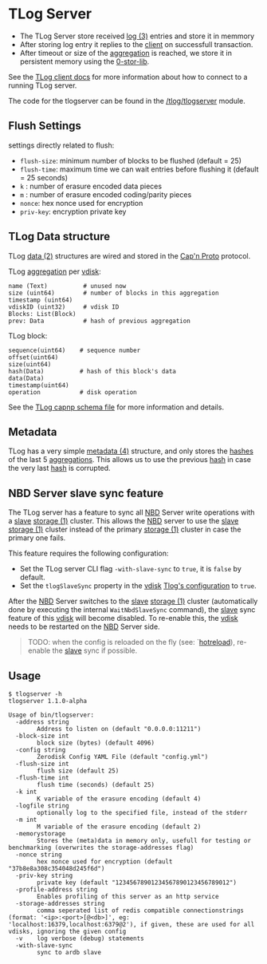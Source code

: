 # TLog Server

- The TLog Server store received [log (3)][log] entries and store it in memmory
- After storing log entry it replies to the [client][tlogclient] on successfull transaction.
- After timeout or size of the [aggregation][aggregation] is reached, we store it in persistent memory using the [0-stor-lib][0-stor-lib].

See the [TLog client docs][tlogclient] for more information about how to connect to a running TLog server.

The code for the tlogserver can be found in the [/tlog/tlogserver](/tlog/tlogserver) module.

## Flush Settings

settings directly related to flush:
- `flush-size`: minimum number of blocks to be flushed (default = 25)
- `flush-time`: maximum time we can wait entries before flushing it (default = 25 seconds)
- `k` : number of erasure encoded data pieces
- `m` : number of erasure encoded coding/parity pieces
- `nonce`: hex nonce used for encryption 
- `priv-key`: encryption private key

## TLog Data structure

TLog [data (2)][data] structures are wired and stored in the [Cap'n Proto][capnp] protocol.

TLog [aggregation][aggregation] per [vdisk][vdisk]:

```
name (Text)          # unused now
size (uint64)        # number of blocks in this aggregation
timestamp (uint64)
vdiskID (uint32)     # vdisk ID
Blocks: List(Block)  
prev: Data           # hash of previous aggregation
```

TLog block:

```
sequence(uint64) 	# sequence number
offset(uint64)
size(uint64)
hash(Data)			# hash of this block's data
data(Data)
timestamp(uint64)
operation			# disk operation
```

See the [TLog capnp schema file][tlogschema] for more information and details.

## Metadata

TLog has a very simple [metadata (4)][metadata] structure, and only stores the [hashes][hash] of the last 5 [aggregations][aggregation]. This allows us to use the previous [hash] in case the very last [hash][hash] is corrupted.

## NBD Server slave sync feature

The TLog server has a feature to sync all [NBD][nbd] Server write operations with a [slave][slave] [storage (1)][storage] cluster. This allows the [NBD][nbd] server to use the [slave][slave] [storage (1)][storage] cluster instead of the primary [storage (1)][storage] cluster in case the primary one fails.

This feature requires the following configuration:

- Set the TLog server CLI flag `-with-slave-sync` to `true`, it is `false` by default.
- Set the `tlogSlaveSync` property in the [vdisk][vdisk] [Tlog's configuration][tlogconfig] to `true`.

After the [NBD][nbd] Server switches to the [slave][slave] [storage (1)][storage] cluster (automatically done by executing the internal `WaitNbdSlaveSync` command), the [slave][slave] sync feature of this [vdisk] will become disabled. To re-enable this, the [vdisk][vdisk] needs to be restarted on the [NBD][nbd] Server side.

> TODO: when the config is reloaded on the fly (see: `[hotreload][hotreload]), re-enable the [slave][slave] sync if possible.

## Usage

```
$ tlogserver -h
tlogserver 1.1.0-alpha

Usage of bin/tlogserver:
  -address string
    	Address to listen on (default "0.0.0.0:11211")
  -block-size int
    	block size (bytes) (default 4096)
  -config string
    	Zerodisk Config YAML File (default "config.yml")
  -flush-size int
    	flush size (default 25)
  -flush-time int
    	flush time (seconds) (default 25)
  -k int
    	K variable of the erasure encoding (default 4)
  -logfile string
    	optionally log to the specified file, instead of the stderr
  -m int
    	M variable of the erasure encoding (default 2)
  -memorystorage
    	Stores the (meta)data in memory only, usefull for testing or benchmarking (overwrites the storage-addresses flag)
  -nonce string
    	hex nonce used for encryption (default "37b8e8a308c354048d245f6d")
  -priv-key string
    	private key (default "12345678901234567890123456789012")
  -profile-address string
    	Enables profiling of this server as an http service
  -storage-addresses string
    	comma seperated list of redis compatible connectionstrings (format: '<ip>:<port>[@<db>]', eg: 'localhost:16379,localhost:6379@2'), if given, these are used for all vdisks, ignoring the given config
  -v	log verbose (debug) statements
  -with-slave-sync
    	sync to ardb slave
```


[tlogclient]: client.md
[tlogplayer]: player.md
[tlogconfig]: config.md
[tlogschema]: /tlog/schema/tlog_schema.capnp

[log]: /docs/glossary.md#log
[aggregation]: /docs/glossary.md#aggregation
[data]: /docs/glossary.md#data
[metadata]: /docs/glossary.md#metadata
[hash]: /docs/glossary.md#hash
[nbd]: /docs/glossary.md#nbd
[storage]: /docs/glossary.md#storage
[vdisk]: /docs/glossary.md#vdisk
[slave]: /docs/glossary.md#slave
[hotreload]: /docs/glossary.md#hotreload

[0-stor-lib]: https://github.com/zero-os/0-stor-lib

[capnp]: http://capnproto.org
